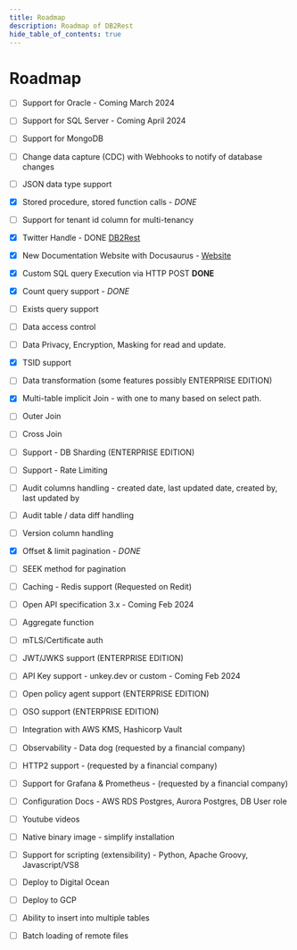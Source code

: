 ```yaml
---
title: Roadmap
description: Roadmap of DB2Rest
hide_table_of_contents: true
---
```


# Roadmap

- [ ] Support for Oracle - Coming March 2024
- [ ] Support for SQL Server - Coming April 2024
- [ ] Support for MongoDB
- [ ] Change data capture (CDC) with Webhooks to notify of database changes
- [ ] JSON data type support
- [x] Stored procedure, stored function calls - *DONE*
- [ ] Support for tenant id column for multi-tenancy
- [x] Twitter Handle - DONE [DB2Rest](https://twitter.com/DB2Rest)
- [x] New Documentation Website with Docusaurus - [Website](https://db2rest.com)
- [x] Custom SQL query Execution via HTTP POST **DONE**
- [x] Count query support - *DONE*
- [ ] Exists query support
- [ ] Data access control
- [ ] Data Privacy, Encryption, Masking for read and update.
- [x] TSID support
- [ ] Data transformation (some features possibly ENTERPRISE EDITION)
- [x] Multi-table implicit Join - with one to many based on select path.
- [ ] Outer Join
- [ ] Cross Join
- [ ] Support - DB Sharding (ENTERPRISE EDITION)
- [ ] Support - Rate Limiting
- [ ] Audit columns handling - created date, last updated date, created by, last updated by
- [ ] Audit table / data diff handling
- [ ] Version column handling
- [x] Offset & limit pagination - *DONE*
- [ ] SEEK method for pagination
- [ ] Caching - Redis support (Requested on Redit)
- [ ] Open API specification 3.x - Coming Feb 2024
- [ ] Aggregate function
- [ ] mTLS/Certificate auth
- [ ] JWT/JWKS support (ENTERPRISE EDITION)
- [ ] API Key support - unkey.dev or custom - Coming Feb 2024
- [ ] Open policy agent support (ENTERPRISE EDITION)
- [ ] OSO support (ENTERPRISE EDITION)
- [ ] Integration with AWS KMS, Hashicorp Vault
- [ ] Observability - Data dog (requested by a financial company)
- [ ] HTTP2 support - (requested by a financial company)
- [ ] Support for Grafana & Prometheus - (requested by a financial company)
- [ ] Configuration Docs - AWS RDS Postgres, Aurora Postgres, DB User role
- [ ] Youtube videos
- [ ] Native binary image - simplify installation
- [ ] Support for scripting (extensibility) - Python, Apache Groovy, Javascript/VS8
- [ ] Deploy to Digital Ocean
- [ ] Deploy to GCP
- [ ] Ability to insert into multiple tables
- [ ] Batch loading of remote files

